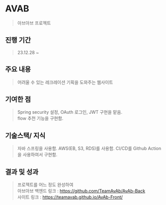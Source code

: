# AVAB
> 아브아브 프로젝트

## 진행 기간
> 23.12.28 ~ 

## 주요 내용
> 어려울 수 있는 레크레이션 기획을 도와주는 웹사이트

## 기여한 점
> Spring security 설정, OAuth 로그인, JWT 구현을 맡음. <br/>
> flow 추천 기능을 구현함. <br/>

## 기술스택/ 지식
> 자바 스프링을 사용함.
> AWS(EB, S3, RDS)를 사용함.
> CI/CD를 Github Action을 사용하여서 구현함.

## 결과 및 성과
> 프로젝트를 어느 정도 완성하여  <br/>
> 아브아브 백엔드 링크 : https://github.com/TeamAvAb/AvAb-Back <br/>
> 사이트 링크 : https://teamavab.github.io/AvAb-Front/
